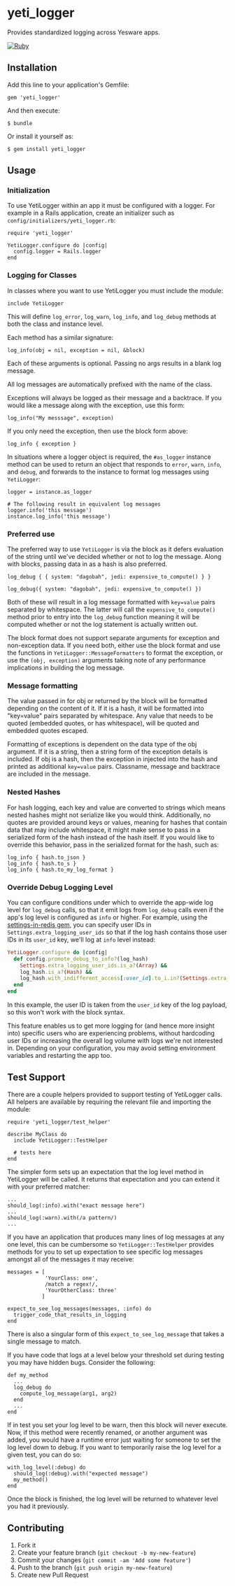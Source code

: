 # yeti_logger

Provides standardized logging across Yesware apps.

[![Ruby](https://github.com/Yesware/yeti_logger/actions/workflows/ruby.yml/badge.svg?branch=master)](https://github.com/Yesware/yeti_logger/actions/workflows/ruby.yml)


## Installation

Add this line to your application's Gemfile:

    gem 'yeti_logger'

And then execute:

    $ bundle

Or install it yourself as:

    $ gem install yeti_logger

## Usage

### Initialization

To use YetiLogger within an app it must be configured with a logger. For example
in a Rails application, create an initializer such as
`config/initializers/yeti_logger.rb`:

    require 'yeti_logger'

    YetiLogger.configure do |config|
      config.logger = Rails.logger
    end

### Logging for Classes

In classes where you want to use YetiLogger you must include the module:

    include YetiLogger

This will define `log_error`, `log_warn`, `log_info`, and `log_debug` methods
at both the class and instance level.

Each method has a similar signature:

    log_info(obj = nil, exception = nil, &block)

Each of these arguments is optional. Passing no args results in a blank log
message.

All log messages are automatically prefixed with the name of the class.

Exceptions will always be logged as their message and a backtrace. If you
would like a message along with the exception, use this form:

    log_info("My messsage", exception)

If you only need the exception, then use the block form above:

    log_info { exception }

In situations where a logger object is required, the `#as_logger` instance
method can be used to return an object that responds to `error`, `warn`, `info`,
and `debug`, and forwards to the instance to format log messages using
`YetiLogger`:

    logger = instance.as_logger

    # The following result in equivalent log messages
    logger.info('this message')
    instance.log_info('this message')

### Preferred use

The preferred way to use `YetiLogger` is via the block as it defers evaluation
of the string until we've decided whether or not to log the message. Along with
blocks, passing data in as a hash is also preferred.

    log_debug { { system: "dagobah", jedi: expensive_to_compute() } }

    log_debug({ system: "dagobah", jedi: expensive_to_compute() })

Both of these will result in a log message formatted with `key=value` pairs
separated by whitespace. The latter will call the `expensive_to_compute()`
method prior to entry into the `log_debug` function meaning it will be computed
whether or not the log statement is actually written out.

The block format does not support separate arguments for exception and
non-exception data. If you need both, either use the block format and use the
functions in `YetiLogger::MessageFormatters` to format the exception, or use the
`(obj, exception)` arguments taking note of any performance implications in
building the log message.

### Message formatting

The value passed in for obj or returned by the block will be formatted
depending on the content of it. If it is a hash, it will be formatted into
"key=value" pairs separated by whitespace. Any value that needs to be quoted
(embedded quotes, or has whitespace), will be quoted and embedded quotes
escaped.

Formatting of exceptions is dependent on the data type of the obj argument. If
it is a string, then a string form of the exception details is included. If obj
is a hash, then the exception in injected into the hash and printed as
additional `key=value` pairs. Classname, message and backtrace are included in
the message.

### Nested Hashes

For hash logging, each key and value are converted to strings which means
nested hashes might not serialize like you would think. Additionally, no
quotes are provided around keys or values, meaning for hashes that contain
data that may include whitespace, it might make sense to pass in a serialized
form of the hash instead of the hash itself. If you would like to override
this behavior, pass in the serialized format for the hash, such as:

    log_info { hash.to_json }
    log_info { hash.to_s }
    log_info { hash.to_my_log_format }

### Override Debug Logging Level


You can configure conditions under which to override the app-wide log level for `log_debug` calls, so that it emit logs from `log_debug` calls even if the app's log level is configured as `info` or higher. For example, using  the [settings-in-redis gem](https://github.com/Yesware/settings-in-redis), you can specify user IDs in `Settings.extra_logging_user_ids` so that if the log hash contains those user IDs in its `user_id` key, we'll log at `info` level instead:

```ruby
YetiLogger.configure do |config|
  def config.promote_debug_to_info?(log_hash)
    Settings.extra_logging_user_ids.is_a?(Array) &&
    log_hash.is_a?(Hash) &&
    log_hash.with_indifferent_access[:user_id].to_i.in?(Settings.extra_logging_user_ids)
  end
end
```

In this example, the user ID is taken from the `user_id` key of the log payload, so this won't work with the block syntax.

This feature enables us to get more logging for (and hence more insight into) specific users who are experiencing problems, without hardcoding user IDs or increasing the overall log volume with logs we're not interested in. Depending on your configuration, you may avoid setting environment variables and restarting the app too.

## Test Support

There are a couple helpers provided to support testing of YetiLogger calls. All
helpers are available by requiring the relevant file and importing the module:

    require 'yeti_logger/test_helper'

    describe MyClass do
      include YetiLogger::TestHelper

      # tests here
    end

The simpler form sets up an expectation that the log level method in YetiLogger
will be called. It returns that expectation and you can extend it with your
preferred matcher:

    ...
    should_log(:info).with("exact message here")
    ...
    should_log(:warn).with(/a pattern/)
    ...

If you have an application that produces many lines of log messages at any one
level, this can be cumbersome so `YetiLogger::TestHelper` provides methods for
you to set up expectation to see specific log messages amongst all of the
messages it may receive:

    messages = [
                'YourClass: one',
                /match a regex!/,
                'YourOtherClass: three'
               ]

    expect_to_see_log_messages(messages, :info) do
      trigger_code_that_results_in_logging
    end

There is also a singular form of this `expect_to_see_log_message` that takes a
single message to match.

If you have code that logs at a level below your threshold set during testing
you may have hidden bugs. Consider the following:

    def my_method
      ...
      log_debug do
        compute_log_message(arg1, arg2)
      end
      ...
    end

If in test you set your log level to be warn, then this block will never
execute. Now, if this method were recently renamed, or another argument was
added, you would have a runtime error just waiting for someone to set the log
level down to debug. If you want to temporarily raise the log level for a given
test, you can do so:

    with_log_level(:debug) do
      should_log(:debug).with("expected message")
      my_method()
    end

Once the block is finished, the log level will be returned to whatever level you
had it previously.

## Contributing

1. Fork it
2. Create your feature branch (`git checkout -b my-new-feature`)
3. Commit your changes (`git commit -am 'Add some feature'`)
4. Push to the branch (`git push origin my-new-feature`)
5. Create new Pull Request
